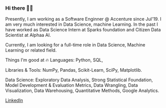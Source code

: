 ### Hi there 👋🏻

Presently, I am working as a Software Enginner @ Accenture since Jul'19. I am very much interested in Data Science, machine Learning. In the past I have worked as Data Science Intern at Sparks foundation and Citizen Data Scientist at Alphaa AI.  

Currently, I am looking for a full-time role in Data Science, Machine Learning or related field.

Things I'm good at 🔥
Languages: Python, SQL, 

Libraries & Tools: NumPy, Pandas, Scikit-Learn, SciPy, Matplotlib.

Data Science: Exploratory Data Analysis, Strong Statistical Foundation, Model Development & Evaluation Metrics, Data Wrangling, Data Visualization, Data Warehousing, Quantitative Methods, Google Analytics.

[LinkedIn](https://www.linkedin.com/in/vikram--krishna/)
